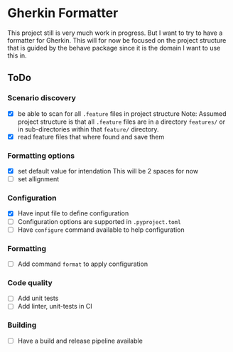 # Gherkin Formatter

This project still is very much work in progress. But I want to try to have a formatter for Gherkin.
This will for now be focused on the project structure that is guided by the behave package since it is the domain I want to use this in.

## ToDo

### Scenario discovery

- [x] be able to scan for all `.feature` files in project structure
Note: Assumed project structure is that all `.feature` files are in a directory `features/` or in sub-directories within that `feature/` directory.
- [x] read feature files that where found and save them

### Formatting options

- [x] set default value for intendation
This will be 2 spaces for now
- [ ] set allignment

### Configuration

- [x] Have input file to define configuration
- [ ] Configuration options are supported in `.pyproject.toml`
- [ ] Have `configure` command available to help configuration

### Formatting

- [ ] Add command `format` to apply configuration

### Code quality

- [ ] Add unit tests
- [ ] Add linter, unit-tests in CI

### Building

- [ ] Have a build and release pipeline available
